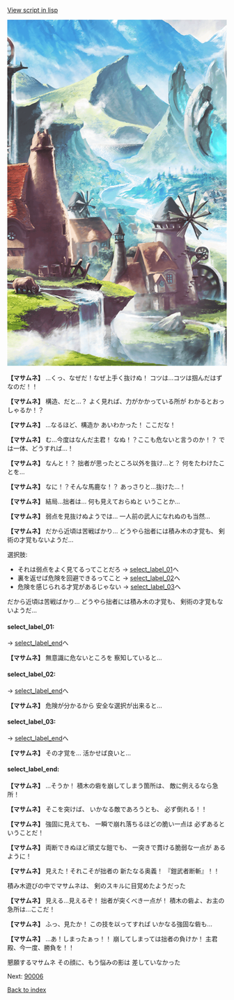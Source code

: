 [View script in lisp](../scripts/10013203.txt)

![foot_mountain_village.png](../images/backgrounds/foot_mountain_village.png)

**【マサムネ】**
…くっ、なぜだ！なぜ上手く抜けぬ！
コツは…コツは掴んだはずなのだ！！

**【マサムネ】**
構造、だと…？
よく見れば、力がかかっている所が
わかるとおっしゃるか！？

**【マサムネ】**
…なるほど、構造か
あいわかった！
ここだな！

**【マサムネ】**
む…今度はなんだ主君！
なぬ！？ここも危ないと言うのか！？
では一体、どうすれば…！

**【マサムネ】**
なんと！？
拙者が思ったところ以外を抜け…と？
何をたわけたことを…

**【マサムネ】**
なに！？そんな馬鹿な！？
あっさりと…抜けた…！

**【マサムネ】**
結局…拙者は…
何も見えておらぬと
いうことか…

**【マサムネ】**
弱点を見抜けぬようでは…
一人前の武人になれぬのも当然…

**【マサムネ】**
だから近頃は苦戦ばかり…
どうやら拙者には積み木の才覚も、
剣術の才覚もないようだ…

選択肢:
- それは弱点をよく見てるってことだろ → [select_label_01](#select_label_01)へ
- 裏を返せば危険を回避できるってこと → [select_label_02](#select_label_02)へ
- 危険を感じられる才覚があるじゃない → [select_label_03](#select_label_03)へ

だから近頃は苦戦ばかり…
どうやら拙者には積み木の才覚も、
剣術の才覚もないようだ…

#### select_label_01:
 → [select_label_end](#select_label_end)へ

**【マサムネ】**
無意識に危ないところを
察知していると…

#### select_label_02:
 → [select_label_end](#select_label_end)へ

**【マサムネ】**
危険が分かるから
安全な選択が出来ると…

#### select_label_03:
 → [select_label_end](#select_label_end)へ

**【マサムネ】**
その才覚を…
活かせば良いと…

#### select_label_end:

**【マサムネ】**
…そうか！
積木の砦を崩してしまう箇所は、
敵に例えるなら急所！

**【マサムネ】**
そこを突けば、
いかなる敵であろうとも、
必ず倒れる！！

**【マサムネ】**
強固に見えても、
一瞬で崩れ落ちるほどの脆い一点は
必ずあるということだ！

**【マサムネ】**
両断できぬほど頑丈な鎧でも、
一突きで貫ける脆弱な一点が
あるように！

**【マサムネ】**
見えた！それこそが拙者の
新たなる奥義！
『鎧武者断斬』！！

積み木遊びの中でマサムネは、
剣のスキルに目覚めたようだった

**【マサムネ】**
見える…見えるぞ！
拙者が突くべき一点が！
積木の砦よ、お主の急所は…ここだ！

**【マサムネ】**
ふっ、見たか！
この技を以ってすれば
いかなる強固な砦も…

**【マサムネ】**
…あ！しまったぁっ！！
崩してしまっては拙者の負けか！
主君殿、今一度、勝負を！！

懇願するマサムネ
その顔に、もう悩みの影は
差していなかった

Next: [90006](90006.md)

[Back to index](index.md)
